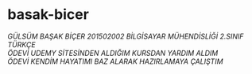 # basak-bicer

*GÜLSÜM BAŞAK BİÇER 201502002 BİLGİSAYAR MÜHENDİSLİĞİ 2.SINIF TÜRKÇE* <br>
*ÖDEVİ UDEMY SİTESİNDEN ALDIĞIM KURSDAN YARDIM ALDIM* <br>
*ÖDEVİ KENDİM HAYATIMI BAZ ALARAK HAZIRLAMAYA ÇALIŞTIM* <br>
